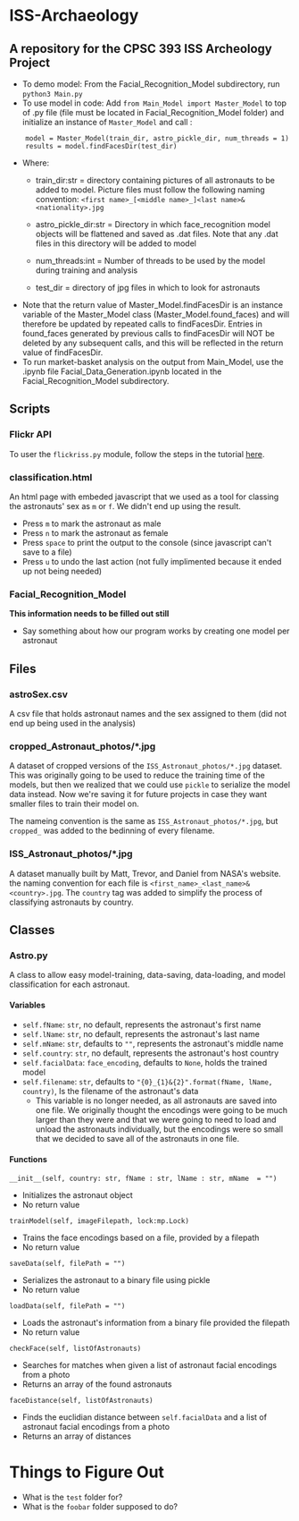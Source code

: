 # ISS-Archaeology
## A repository for the CPSC 393 ISS Archeology Project

- To demo model: From the Facial_Recognition_Model subdirectory, run `python3 Main.py`
- To use model in code: Add `from Main_Model import Master_Model` to top of .py file (file must be located in Facial_Recognition_Model folder) and initialize an instance of `Master_Model` and call :
```
    model = Master_Model(train_dir, astro_pickle_dir, num_threads = 1)
    results = model.findFacesDir(test_dir)
```
  - Where:
    - train_dir:str = directory containing pictures of all astronauts to be added to model. Picture files must follow the following naming convention: `<first name>_[<middle name>_]<last name>&<nationality>.jpg`

    - astro_pickle_dir:str = Directory in which face_recognition model objects will be flattened and saved as .dat files. Note that any .dat files in this directory will be added to model

    - num_threads:int = Number of threads to be used by the model during training and analysis
    - test_dir = directory of jpg files in which to look for astronauts
  - Note that the return value of Master_Model.findFacesDir is an instance variable of the Master_Model class (Master_Model.found_faces) and will therefore be updated by repeated calls to findFacesDir. Entries in found_faces generated by previous calls to findFacesDir will NOT be deleted by any subsequent calls, and this will be reflected in the return value of findFacesDir.
- To run market-basket analysis on the output from Main_Model, use the .ipynb file Facial_Data_Generation.ipynb located in the Facial_Recognition_Model subdirectory.

## Scripts
### Flickr API
To user the `flickriss.py` module, follow the steps in the tutorial [here](https://github.com/alexis-mignon/python-flickr-api/wiki/Flickr-API-Keys-and-Authentication).

### classification.html
An html page with embeded javascript that we used as a tool for classing the astronauts' sex as `m` or `f`. We didn't end up using the result.
- Press `m` to mark the astronaut as male
- Press `n` to mark the astronaut as female
- Press `space` to print the output to the console (since javascript can't save to a file)
- Press `u` to undo the last action (not fully implimented because it ended up not being needed)

### Facial_Recognition_Model
**This information needs to be filled out still**
- Say something about how our program works by creating one model per astronaut

## Files
### astroSex.csv
A csv file that holds astronaut names and the sex assigned to them (did not end up being used in the analysis)

### cropped_Astronaut_photos/*.jpg
A dataset of cropped versions of the `ISS_Astronaut_photos/*.jpg` dataset. This was originally going to be used to reduce the training time of the models, but then we realized that we could use `pickle` to serialize the model data instead. Now we're saving it for future projects in case they want smaller files to train their model on.

The nameing convention is the same as `ISS_Astronaut_photos/*.jpg`, but `cropped_` was added to the bedinning of every filename.

### ISS_Astronaut_photos/*.jpg
A dataset manually built by Matt, Trevor, and Daniel from NASA's website. the naming convention for each file is `<first_name>_<last_name>&<country>.jpg`. The `country` tag was added to simplify the process of classifying astronauts by country.

## Classes
### Astro.py
A class to allow easy model-training, data-saving, data-loading, and model classification for each astronaut.
#### Variables
- `self.fName`: `str`, no default, represents the astronaut's first name
- `self.lName`: `str`, no default, represents the astronaut's last name
- `self.mName`: `str`, defaults to `""`, represents the astronaut's middle name
- `self.country`: `str`, no default, represents the astronaut's host country
- `self.facialData`: `face_encoding`, defaults to `None`, holds the trained model
- `self.filename`: `str`, defaults to `"{0}_{1}&{2}".format(fName, lName, country)`, Is the filename of the astronaut's data
  - This variable is no longer needed, as all astronauts are saved into one file. We originally thought the encodings were going to be much larger than they were and that we were going to need to load and unload the astronauts individually, but the encodings were so small that we decided to save all of the astronauts in one file.
#### Functions
`__init__(self, country: str, fName : str, lName : str, mName  = "")`
- Initializes the astronaut object
- No return value

`trainModel(self, imageFilepath, lock:mp.Lock)`
- Trains the face encodings based on a file, provided by a filepath
- No return value

`saveData(self, filePath = "")`
- Serializes the astronaut to a binary file using pickle
- No return value

`loadData(self, filePath = "")`
- Loads the astronaut's information from a binary file provided the filepath
- No return value

`checkFace(self, listOfAstronauts)`
- Searches for matches when given a list of astronaut facial encodings from a photo
- Returns an array of the found astronauts

`faceDistance(self, listOfAstronauts)`
- Finds the euclidian distance between `self.facialData` and a list of astronaut facial encodings from a photo
- Returns an array of distances


# Things to Figure Out
- What is the `test` folder for?
- What is the `foobar` folder supposed to do?

